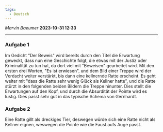 ```yaml
---
tags:
  - Deutsch
---
```

*Marvin Baeumer* **2023-10-31 12:33**

---
### Aufgabe 1
Im Gedicht "Der Beweis" wird bereits durch den Titel die Erwartung geweckt, dass nun eine Geschichte folgt, die etwas mit der Justiz oder Kriminalität zu tun hat, da dort viel mit "Beweisen" gearbeitet wird. Mit den ersten drei Worten, "Es ist erwiesen", und dem Bild einer Treppe wird der Verdacht weiter verstärkt, bis dann eine kellnernde Ratte erscheint. Es geht weiter mit "dass die Ratte sehr wenig Glück als Kellner hatte", und die Ratte stürzt in den folgenden beiden Bildern die Treppe hinunter. Dies stellt die Erwartungen auf den Kopf, und durch die Absurdität der Pointe wird es lustig. Dies passt sehr gut in das typische Schema von Gernhardt.
### Aufgabe 2
Eine Ratte gillt als dreckiges Tier, deswegen würde sich eine Ratte nicht als Kellner eignen, weswegen die Pointe wie die Faust aufs Auge passt.